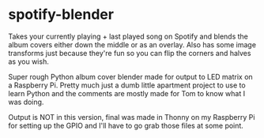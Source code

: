 # spotify-blender
Takes your currently playing + last played song on Spotify and blends the album covers either down the middle or as an overlay.
Also has some image transforms just because they're fun so you can flip the corners and halves as you wish.

Super rough Python album cover blender made for output to LED matrix on a Raspberry Pi. Pretty much just a dumb little apartment project to use to learn Python and the comments are mostly made for Tom to know what I was doing.

Output is NOT in this version, final was made in Thonny on my Raspberry Pi for setting up the GPIO and I'll have to go grab those files at some point.
